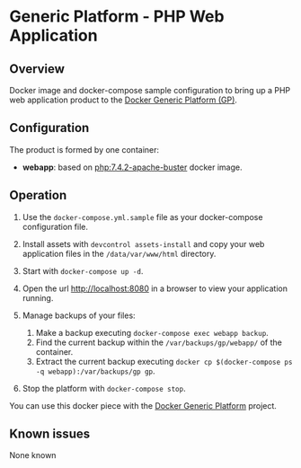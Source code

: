 # Generic Platform - PHP Web Application

## Overview

Docker image and docker-compose sample configuration to bring up a PHP web application product to the [Docker Generic Platform (GP)](https://github.com/ayudadigital/docker-generic-platform).

## Configuration

The product is formed by one container:

- **webapp**: based on [php:7.4.2-apache-buster](https://hub.docker.com/_/php?tab=tags&page=1&name=7.4.2-apache-buster) docker image.

## Operation

1. Use the `docker-compose.yml.sample` file as your docker-compose configuration file.

2. Install assets with `devcontrol assets-install` and copy your web application files in the `/data/var/www/html` directory.

3. Start with `docker-compose up -d`.

4. Open the url <http://localhost:8080> in a browser to view your application running.

5. Manage backups of your files:

   1. Make a backup executing `docker-compose exec webapp backup`.
   2. Find the current backup within the `/var/backups/gp/webapp/` of the container.
   3. Extract the current backup executing `docker cp $(docker-compose ps -q webapp):/var/backups/gp gp`.

6. Stop the platform with `docker-compose stop`.

You can use this docker piece with the [Docker Generic Platform](https://github.com/ayudadigital/docker-generic-platform) project.

## Known issues

None known
